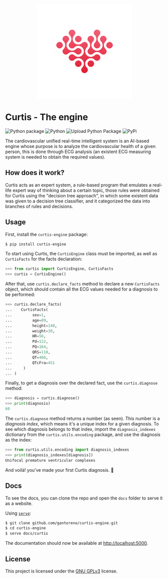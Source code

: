 <div align="center">
  <img src="assets/logo.svg" width="300" height="300"></img>
</div>

# Curtis - The engine

![Python package](https://github.com/gantoreno/curtis-engine/workflows/Python%20package/badge.svg) ![Python](https://img.shields.io/badge/python-3.6%20%7C%203.7%20%7C%203.8-blue) ![Upload Python Package](https://github.com/gantoreno/curtis-engine/workflows/Upload%20Python%20Package/badge.svg) ![PyPi](https://shields.io/pypi/v/curtis-engine.svg)

The cardiovascular unified real-time intelligent system is an AI-based engine whose purpose is to analyze the cardiovascular health of a given person, this is done through ECG analysis (an existent ECG measuring system is needed to obtain the required values).

## How does it work?

Curtis acts as an expert system, a rule-based program that emulates a real-life expert way of thinking about a certain topic, those rules were obtained for Curtis using the "decision tree approach", in which some existent data was given to a decision tree classifier, and it categorized the data into branches of rules and decisions.

## Usage

First, install the `curtis-engine` package:

```sh
$ pip install curtis-engine
```

To start using Curtis, the `CurtisEngine` class must be imported, as well as `CurtisFacts` for the facts declaration:

```python
>>> from curtis import CurtisEngine, CurtisFacts
>>> curtis = CurtisEngine()
```

After that, use `curtis.declare_facts` method to declare a new `CurtisFacts` object, which should contain all the ECG values needed for a diagnosis to be performed:

```python
>>> curtis.declare_facts(
...    CurtisFacts(
...         sex=1,
...         age=89,
...         height=140,
...         weight=30,
...         HR=56,
...         Pd=122,
...         PQ=164,
...         QRS=118,
...         QT=460,
...         QTcFra=451
...     )
... )
```

Finally, to get a diagnosis over the declared fact, use the `curtis.diagnose` method:

```python
>>> diagnosis = curtis.diagnose()
>>> print(diagnosis)
60
```

The `curtis.diagnose` method returns a number (as seen). This number is a _diagnosis index_, which means it's a unique index for a given diagnosis. To see which diagnosis belongs to that index, import the `diagnosis_indexes` dictionary from the `curtis.utils.encoding` package, and use the diagnosis as the index:

```python
>>> from curtis.utils.encoding import diagnosis_indexes
>>> print(diagnosis_indexes[diagnosis])
Unifocal premature ventricular complexes
```

And voilà! you've made your first Curtis diagnosis. 🎉

## Docs

To see the docs, you can clone the repo and open the `docs` folder to serve it as a website.

Using [`serve`](https://www.npmjs.com/package/serve):

```sh
$ git clone github.com/gantoreno/curtis-engine.git
$ cd curtis-engine
$ serve docs/curtis
```

The documentation should now be available at [http://localhost:5000](http://localhost:5000).

## License

This project is licensed under the [GNU GPLv3](https://www.gnu.org/licenses/gpl-3.0.html) license.
